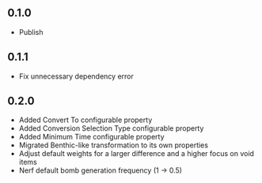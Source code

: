 ## 0.1.0
- Publish

## 0.1.1
- Fix unnecessary dependency error

## 0.2.0
- Added Convert To configurable property
- Added Conversion Selection Type configurable property
- Added Minimum Time configurable property
- Migrated Benthic-like transformation to its own properties
- Adjust default weights for a larger difference and a higher focus on void items
- Nerf default bomb generation frequency (1 -> 0.5)